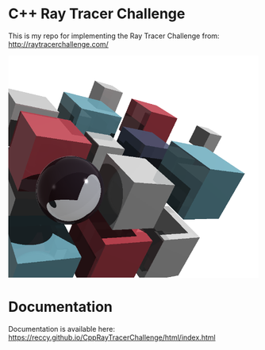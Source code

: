 # C++ Ray Tracer Challenge

This is my repo for implementing the Ray Tracer Challenge from: http://raytracerchallenge.com/

![Cover Image](docs/cover.png)

# Documentation

Documentation is available here: https://reccy.github.io/CppRayTracerChallenge/html/index.html
